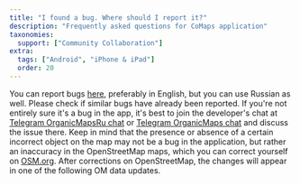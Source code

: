 ```yaml
---
title: "I found a bug. Where should I report it?"
description: "Frequently asked questions for CoMaps application"
taxonomies:
  support: ["Community Collaboration"]
extra:
  tags: ["Android", "iPhone & iPad"]
  order: 20
---
```


You can report bugs [here](https://github.com/organicmaps/organicmaps/issues), preferably in English, but you can use Russian as well. Please check if similar bugs have already been reported. If you're not entirely sure it's a bug in the app, it's best to join the developer's chat at [Telegram OrganicMapsRu chat](https://t.me/OrganicMapsRu) or [Telegram OrganicMaps chat](https://t.me/organicmaps) and discuss the issue there. Keep in mind that the presence or absence of a certain incorrect object on the map may not be a bug in the application, but rather an inaccuracy in the OpenStreetMap maps, which you can correct yourself on [OSM.org](https://osm.org). After corrections on OpenStreetMap, the changes will appear in one of the following OM data updates.
